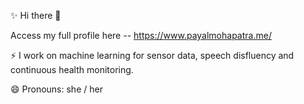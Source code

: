 ✨ Hi there 👋


Access my full profile here --  https://www.payalmohapatra.me/


⚡ I work on machine learning for sensor data, speech disfluency and continuous health monitoring.

😄 Pronouns: she / her
